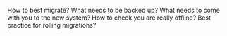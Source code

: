 How to best migrate? What needs to be backed up?
What needs to come with you to the new system?
How to check you are really offline?
Best practice for rolling migrations?
